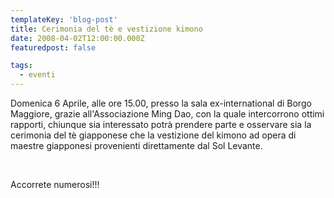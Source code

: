 ```yaml
---
templateKey: 'blog-post'
title: Cerimonia del tè e vestizione kimono
date: 2008-04-02T12:00:00.000Z
featuredpost: false

tags:
  - eventi
---
```



Domenica 6 Aprile, alle ore 15.00, presso la sala ex-international di Borgo Maggiore, grazie all'Associazione Ming Dao, con la quale intercorrono ottimi rapporti, chiunque sia interessato potrà prendere parte e osservare sia la cerimonia del tè giapponese che la vestizione del kimono ad opera di maestre giapponesi provenienti direttamente dal Sol Levante. 

   

 

 

 

 Accorrete numerosi!!! 

